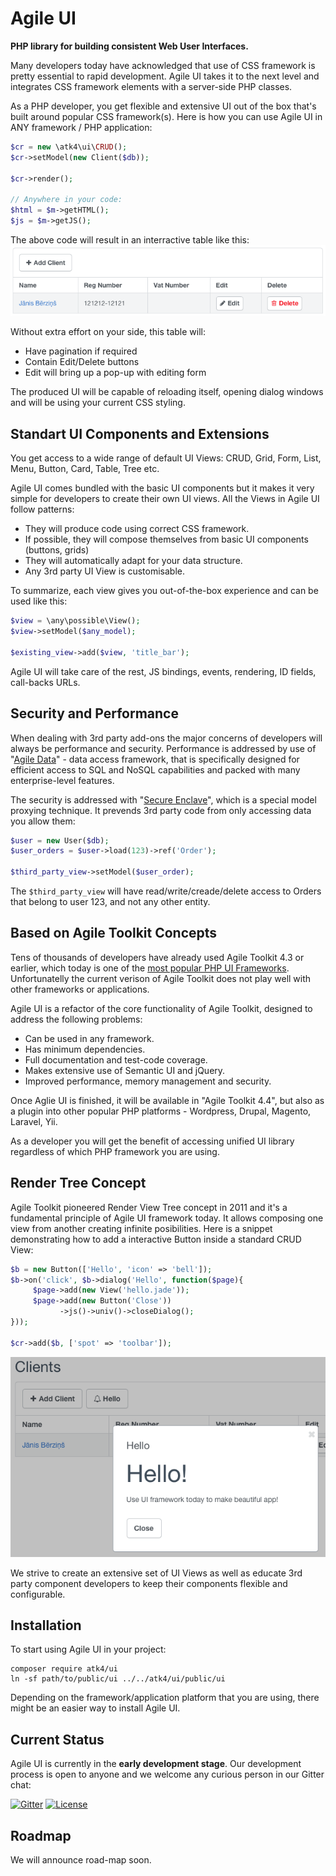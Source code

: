 # Agile UI

**PHP library for building consistent Web User Interfaces.**

Many developers today have acknowledged that use of CSS framework is pretty essential to rapid development. Agile UI takes it to the next level and integrates CSS framework elements with a server-side PHP classes. 

As a PHP developer, you get flexible and extensive UI out of the box that's built around popular CSS framework(s). Here is how you can use Agile UI in ANY framework / PHP application:

``` php
$cr = new \atk4\ui\CRUD();
$cr->setModel(new Client($db));

$cr->render();

// Anywhere in your code:
$html = $m->getHTML();
$js = $m->getJS();
```

 The above code will result in an interractive table like this:![crud](docs/crud.png)

Without extra effort on your side, this table will:

- Have pagination if required
- Contain Edit/Delete buttons
- Edit will bring up a pop-up with editing form

The produced UI will be capable of reloading itself, opening dialog windows and will be using your current CSS styling.

## Standart UI Components and Extensions

You get access to a wide range of default UI Views: CRUD, Grid, Form, List, Menu, Button, Card, Table, Tree etc.

Agile UI comes bundled with the basic UI components but it makes it very simple for developers to create their own UI views. All the Views in Agile UI follow patterns:

-   They will produce code using correct CSS framework.
-   If possible, they will compose themselves from basic UI components (buttons, grids)
-   They will automatically adapt for your data structure.
-   Any 3rd party UI View is customisable.

To summarize, each view gives you out-of-the-box experience and can be used like this:

``` php
$view = \any\possible\View();
$view->setModel($any_model);

$existing_view->add($view, 'title_bar');
```

Agile UI will take care of the rest, JS bindings, events, rendering, ID fields, call-backs URLs.

## Security and Performance

When dealing with 3rd party add-ons the major concerns of developers will always be performance and security. Performance is addressed by use of "[Agile Data](http://git.io/ad)" - data access framework, that is specifically designed for efficient access to SQL and NoSQL capabilities and packed with many enterprise-level features.

The security is addressed with "[Secure Enclave](http://www.agiletoolkit.org/data/extensions)", which is a special model proxying technique. It prevends 3rd party code from only accessing data you allow them:

```php
$user = new User($db);
$user_orders = $user->load(123)->ref('Order');

$third_party_view->setModel($user_order);
```



The `$third_party_view` will have read/write/creade/delete access to Orders that belong to user 123, and not any other entity.

## Based on Agile Toolkit Concepts

Tens of thousands of developers have already used Agile Toolkit 4.3 or earlier, which today is one of the [most popular PHP UI Frameworks](https://www.google.co.uk/search?q=php+ui+framework&ie=UTF-8&oe=UTF-8&gfe_rd=cr&ei=Na7iV8mbN8GBaK7Ju7AD). Unfortunatelly the current verison of Agile Toolkit does not play well with other frameworks or applications. 

Agile UI is a refactor of the core functionality of Agile Toolkit, designed to address the following problems:

- Can be used in any framework.
- Has minimum dependencies.
- Full documentation and test-code coverage.
- Makes extensive use of Semantic UI and jQuery.
- Improved performance, memory management and security.

Once Aglie UI is finished, it will be available in "Agile Toolkit 4.4", but also as a plugin into other popular PHP platforms - Wordpress, Drupal, Magento, Laravel, Yii.

As a developer you will get the benefit of accessing unified UI library regardless of which PHP framework you are using.

## Render Tree Concept

Agile Toolkit pioneered Render View Tree concept in 2011 and it's a fundamental principle of Agile UI framework today. It allows composing one view from another creating infinite posibilities. Here is a snippet demonstrating how to add a interactive Button inside a standard CRUD View:

``` php
$b = new Button(['Hello', 'icon' => 'bell']);
$b->on('click', $b->dialog('Hello', function($page){
     $page->add(new View('hello.jade'));
     $page->add(new Button('Close'))
           ->js()->univ()->closeDialog();
}));

$cr->add($b, ['spot' => 'toolbar']);
```

 ![crud2](docs/crud2.png)

We strive to create an extensive set of UI Views as well as educate 3rd party component developers to keep their components flexible and configurable. 

## Installation

To start using Agile UI in your project:

```
composer require atk4/ui
ln -sf path/to/public/ui ../../atk4/ui/public/ui
```

Depending on the framework/application platform that you are using, there might be an easier way to install Agile UI.

## Current Status

Agile UI is currently in the **early development stage**. Our development process is open to anyone and we welcome any curious person in our Gitter chat:

[![Gitter](https://img.shields.io/gitter/room/atk4/atk4.svg?maxAge=2592000)](https://gitter.im/atk4/atk4?utm_source=badge&utm_medium=badge&utm_campaign=pr-badge&utm_content=badge) [![License](https://poser.pugx.org/atk4/ui/license)](https://packagist.org/packages/atk4/ui)



## Roadmap

We will announce road-map soon.

